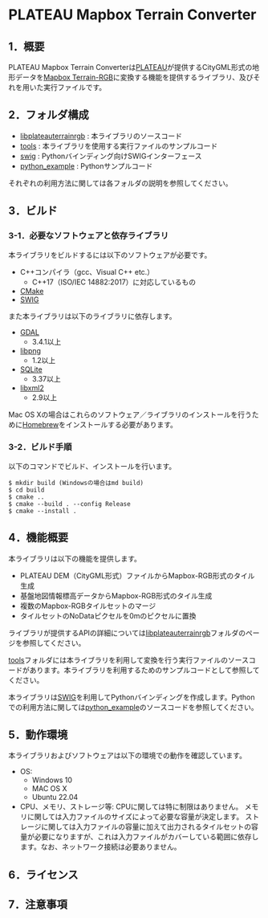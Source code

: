 
# PLATEAU Mapbox Terrain Converter

## 1．概要

PLATEAU Mapbox Terrain Converterは[PLATEAU](https://www.mlit.go.jp/plateau/)が提供するCityGML形式の地形データを[Mapbox Terrain-RGB](https://docs.mapbox.com/ja/data/tilesets/reference/mapbox-terrain-rgb-v1/)に変換する機能を提供するライブラリ、及びそれを用いた実行ファイルです。

## 2．フォルダ構成

- [libplateauterrainrgb](https://github.com/pacificspatial/plateau-mb-terrain-converter/tree/main/libplateauterrainrgb) : 本ライブラリのソースコード
- [tools](https://github.com/pacificspatial/plateau-mb-terrain-converter/tree/main/tools) : 本ライブラリを使用する実行ファイルのサンプルコード
- [swig](https://github.com/pacificspatial/plateau-mb-terrain-converter/tree/main/swig) : Pythonバインディング向けSWIGインターフェース
- [python_example](https://github.com/pacificspatial/plateau-mb-terrain-converter/tree/main/python_example) : Pythonサンプルコード

それぞれの利用方法に関しては各フォルダの説明を参照してください。

## 3．ビルド

### 3-1．必要なソフトウェアと依存ライブラリ

本ライブラリをビルドするには以下のソフトウェアが必要です。
- C++コンパイラ（gcc、Visual C++ etc.）
  - C++17（ISO/IEC 14882:2017）に対応しているもの
- [CMake](https://cmake.org/)
- [SWIG](https://www.swig.org/)

また本ライブラリは以下のライブラリに依存します。
- [GDAL](https://gdal.org/)
  - 3.4.1以上
- [libpng](http://www.libpng.org/pub/png/libpng.html)
  - 1.2以上
- [SQLite](https://www.sqlite.org/)
  - 3.37以上
- [libxml2](https://github.com/GNOME/libxml2)
  - 2.9以上

Mac OS Xの場合はこれらのソフトウェア／ライブラリのインストールを行うために[Homebrew](https://brew.sh/ja/)をインストールする必要があります。

### 3-2．ビルド手順

以下のコマンドでビルド、インストールを行います。

```
$ mkdir build (Windowsの場合はmd build)
$ cd build
$ cmake ..
$ cmake --build . --config Release
$ cmake --install .
```

## 4．機能概要

本ライブラリは以下の機能を提供します。

- PLATEAU DEM（CityGML形式）ファイルからMapbox-RGB形式のタイル生成
- 基盤地図情報標高データからMapbox-RGB形式のタイル生成
- 複数のMapbox-RGBタイルセットのマージ
- タイルセットのNoDataピクセルを0mのピクセルに置換

ライブラリが提供するAPIの詳細については[libplateauterrainrgb](https://github.com/pacificspatial/plateau-mb-terrain-converter/tree/main/libplateauterrainrgb)フォルダのページを参照してください。

[tools](https://github.com/pacificspatial/plateau-mb-terrain-converter/tree/main/tools)フォルダには本ライブラリを利用して変換を行う実行ファイルのソースコードがあります。本ライブラリを利用するためのサンプルコードとして参照してください。

本ライブラリは[SWIG](https://www.swig.org/)を利用してPythonバインディングを作成します。Pythonでの利用方法に関しては[python_example](https://github.com/pacificspatial/plateau-mb-terrain-converter/tree/main/python_example)のソースコードを参照してください。

## 5．動作環境

本ライブラリおよびソフトウェアは以下の環境での動作を確認しています。
- OS:
  - Windows 10
  - MAC OS X
  - Ubuntu 22.04
- CPU、メモリ、ストレージ等:
  CPUに関しては特に制限はありません。
  メモリに関しては入力ファイルのサイズによって必要な容量が決定します。
  ストレージに関しては入力ファイルの容量に加えて出力されるタイルセットの容量が必要になりますが、これは入力ファイルがカバーしている範囲に依存します。なお、ネットワーク接続は必要ありません。

## 6．ライセンス



## 7．注意事項


